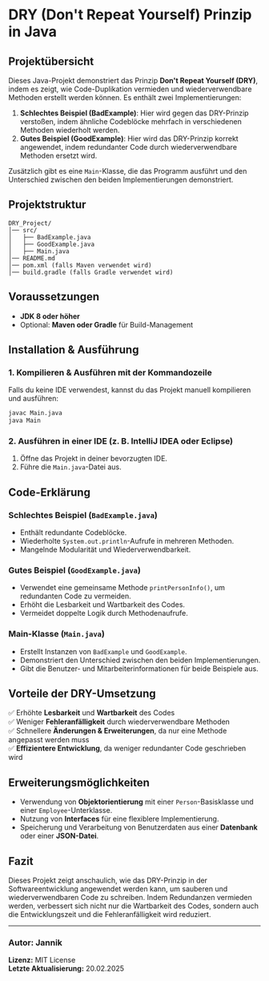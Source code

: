 # DRY (Don't Repeat Yourself) Prinzip in Java

## Projektübersicht
Dieses Java-Projekt demonstriert das Prinzip **Don't Repeat Yourself (DRY)**, indem es zeigt, wie Code-Duplikation vermieden und wiederverwendbare Methoden erstellt werden können. Es enthält zwei Implementierungen:

1. **Schlechtes Beispiel (BadExample)**: Hier wird gegen das DRY-Prinzip verstoßen, indem ähnliche Codeblöcke mehrfach in verschiedenen Methoden wiederholt werden.
2. **Gutes Beispiel (GoodExample)**: Hier wird das DRY-Prinzip korrekt angewendet, indem redundanter Code durch wiederverwendbare Methoden ersetzt wird.

Zusätzlich gibt es eine `Main`-Klasse, die das Programm ausführt und den Unterschied zwischen den beiden Implementierungen demonstriert.

## Projektstruktur
```
DRY_Project/
│── src/
│   ├── BadExample.java
│   ├── GoodExample.java
│   ├── Main.java
│── README.md
│── pom.xml (falls Maven verwendet wird)
│── build.gradle (falls Gradle verwendet wird)
```

## Voraussetzungen
- **JDK 8 oder höher**
- Optional: **Maven oder Gradle** für Build-Management

## Installation & Ausführung
### 1. Kompilieren & Ausführen mit der Kommandozeile
Falls du keine IDE verwendest, kannst du das Projekt manuell kompilieren und ausführen:
```sh
javac Main.java
java Main
```

### 2. Ausführen in einer IDE (z. B. IntelliJ IDEA oder Eclipse)
1. Öffne das Projekt in deiner bevorzugten IDE.
2. Führe die `Main.java`-Datei aus.

## Code-Erklärung
### **Schlechtes Beispiel (`BadExample.java`)**
- Enthält redundante Codeblöcke.
- Wiederholte `System.out.println`-Aufrufe in mehreren Methoden.
- Mangelnde Modularität und Wiederverwendbarkeit.

### **Gutes Beispiel (`GoodExample.java`)**
- Verwendet eine gemeinsame Methode `printPersonInfo()`, um redundanten Code zu vermeiden.
- Erhöht die Lesbarkeit und Wartbarkeit des Codes.
- Vermeidet doppelte Logik durch Methodenaufrufe.

### **Main-Klasse (`Main.java`)**
- Erstellt Instanzen von `BadExample` und `GoodExample`.
- Demonstriert den Unterschied zwischen den beiden Implementierungen.
- Gibt die Benutzer- und Mitarbeiterinformationen für beide Beispiele aus.

## Vorteile der DRY-Umsetzung
✅ Erhöhte **Lesbarkeit** und **Wartbarkeit** des Codes  
✅ Weniger **Fehleranfälligkeit** durch wiederverwendbare Methoden  
✅ Schnellere **Änderungen & Erweiterungen**, da nur eine Methode angepasst werden muss  
✅ **Effizientere Entwicklung**, da weniger redundanter Code geschrieben wird

## Erweiterungsmöglichkeiten
- Verwendung von **Objektorientierung** mit einer `Person`-Basisklasse und einer `Employee`-Unterklasse.
- Nutzung von **Interfaces** für eine flexiblere Implementierung.
- Speicherung und Verarbeitung von Benutzerdaten aus einer **Datenbank** oder einer **JSON-Datei**.

## Fazit
Dieses Projekt zeigt anschaulich, wie das DRY-Prinzip in der Softwareentwicklung angewendet werden kann, um sauberen und wiederverwendbaren Code zu schreiben. Indem Redundanzen vermieden werden, verbessert sich nicht nur die Wartbarkeit des Codes, sondern auch die Entwicklungszeit und die Fehleranfälligkeit wird reduziert.

---

### Autor: Jannik
**Lizenz:** MIT License  
**Letzte Aktualisierung:** 20.02.2025

